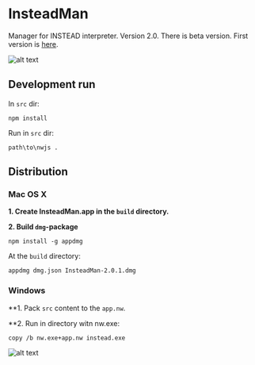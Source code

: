 InsteadMan
===========

Manager for INSTEAD interpreter. Version 2.0. There is beta version.
First version is [here](https://github.com/jhekasoft/instead-manager).

![alt text](https://github.com/jhekasoft/insteadman/raw/master/src/resources/images/screenshot.png "InsteadMan GUI")

Development run
----------------
In `src` dir:

```
npm install
```

Run in `src` dir:

```
path\to\nwjs .
```

Distribution
-------------

### Mac OS X

**1. Create InsteadMan.app in the `build` directory.**

**2. Build `dmg`-package**

```
npm install -g appdmg
```

At the `build` directory:

```
appdmg dmg.json InsteadMan-2.0.1.dmg
```

### Windows

**1. Pack `src` content to the `app.nw`.

**2. Run in directory witn nw.exe:

```
copy /b nw.exe+app.nw instead.exe
```

![alt text](https://github.com/jhekasoft/insteadman/raw/master/src/resources/images/logo.png "InsteadMan")
